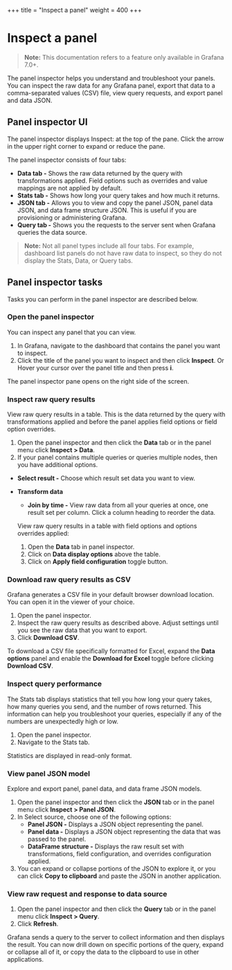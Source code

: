 +++
title = "Inspect a panel"
weight = 400
+++

# Inspect a panel

> **Note:** This documentation refers to a feature only available in Grafana 7.0+.

The panel inspector helps you understand and troubleshoot your panels. You can inspect the raw data for any Grafana panel, export that data to a comma-separated values (CSV) file, view query requests, and export panel and data JSON.

## Panel inspector UI

The panel inspector displays Inspect: <NameOfPanelBeingInspected> at the top of the pane. Click the arrow in the upper right corner to expand or reduce the pane.

The panel inspector consists of four tabs:

- **Data tab -** Shows the raw data returned by the query with transformations applied. Field options such as overrides and value mappings are not applied by default.
- **Stats tab -** Shows how long your query takes and how much it returns.
- **JSON tab -** Allows you to view and copy the panel JSON, panel data JSON, and data frame structure JSON. This is useful if you are provisioning or administering Grafana.
- **Query tab -** Shows you the requests to the server sent when Grafana queries the data source.

> **Note:** Not all panel types include all four tabs. For example, dashboard list panels do not have raw data to inspect, so they do not display the Stats, Data, or Query tabs.

## Panel inspector tasks
Tasks you can perform in the panel inspector are described below.

### Open the panel inspector

You can inspect any panel that you can view.

1. In Grafana, navigate to the dashboard that contains the panel you want to inspect.
1. Click the title of the panel you want to inspect and then click **Inspect**.
   Or
   Hover your cursor over the panel title and then press **i**.

The panel inspector pane opens on the right side of the screen.

### Inspect raw query results

View raw query results in a table. This is the data returned by the query with transformations applied and before the panel applies field options or field option overrides.

1. Open the panel inspector and then click the **Data** tab or in the panel menu click **Inspect > Data**.
1. If your panel contains multiple queries or queries multiple nodes, then you have additional options.
- **Select result -** Choose which result set data you want to view.
- **Transform data**
  - **Join by time -** View raw data from all your queries at once, one result set per column. Click a column heading to reorder the data.

  View raw query results in a table with field options and options overrides applied:
  1. Open the **Data** tab in panel inspector.
  1. Click on **Data display options** above the table.
  1. Click on **Apply field configuration** toggle button.

### Download raw query results as CSV

Grafana generates a CSV file in your default browser download location. You can open it in the viewer of your choice.

1. Open the panel inspector.
1. Inspect the raw query results as described above. Adjust settings until you see the raw data that you want to export.
1. Click **Download CSV**.

To download a CSV file specifically formatted for Excel, expand the **Data options** panel and enable the **Download for Excel** toggle before clicking **Download CSV**.

### Inspect query performance

The Stats tab displays statistics that tell you how long your query takes, how many queries you send, and the number of rows returned. This information can help you troubleshoot your queries, especially if any of the numbers are unexpectedly high or low.

1. Open the panel inspector.
1. Navigate to the Stats tab.

Statistics are displayed in read-only format.

### View panel JSON model

Explore and export panel, panel data, and data frame JSON models.

1. Open the panel inspector and then click the **JSON** tab or in the panel menu click **Inspect > Panel JSON**.
1. In Select source, choose one of the following options:
   - **Panel JSON -** Displays a JSON object representing the panel.
   - **Panel data -** Displays a JSON object representing the data that was passed to the panel.
   - **DataFrame structure -** Displays the raw result set with transformations, field configuration, and overrides configuration applied.
1. You can expand or collapse portions of the JSON to explore it, or you can click **Copy to clipboard** and paste the JSON in another application.

### View raw request and response to data source

1. Open the panel inspector and then click the **Query** tab or in the panel menu click **Inspect > Query**.
1. Click **Refresh**.

Grafana sends a query to the server to collect information and then displays the result. You can now drill down on specific portions of the query, expand or collapse all of it, or copy the data to the clipboard to use in other applications.
